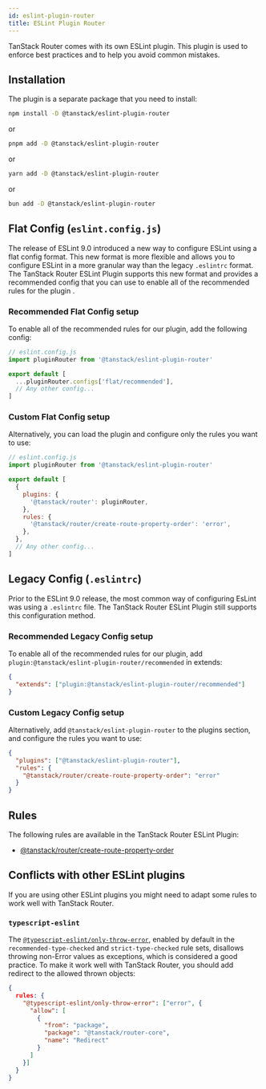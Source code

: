```yaml
---
id: eslint-plugin-router
title: ESLint Plugin Router
---
```


TanStack Router comes with its own ESLint plugin. This plugin is used to enforce best practices and to help you avoid common mistakes.

## Installation

The plugin is a separate package that you need to install:

```sh
npm install -D @tanstack/eslint-plugin-router
```

or

```sh
pnpm add -D @tanstack/eslint-plugin-router
```

or

```sh
yarn add -D @tanstack/eslint-plugin-router
```

or

```sh
bun add -D @tanstack/eslint-plugin-router
```

## Flat Config (`eslint.config.js`)

The release of ESLint 9.0 introduced a new way to configure ESLint using a flat config format. This new format is more flexible and allows you to configure ESLint in a more granular way than the legacy `.eslintrc` format. The TanStack Router ESLint Plugin supports this new format and provides a recommended config that you can use to enable all of the recommended rules for the plugin
.

### Recommended Flat Config setup

To enable all of the recommended rules for our plugin, add the following config:

```js
// eslint.config.js
import pluginRouter from '@tanstack/eslint-plugin-router'

export default [
  ...pluginRouter.configs['flat/recommended'],
  // Any other config...
]
```

### Custom Flat Config setup

Alternatively, you can load the plugin and configure only the rules you want to use:

```js
// eslint.config.js
import pluginRouter from '@tanstack/eslint-plugin-router'

export default [
  {
    plugins: {
      '@tanstack/router': pluginRouter,
    },
    rules: {
      '@tanstack/router/create-route-property-order': 'error',
    },
  },
  // Any other config...
]
```

## Legacy Config (`.eslintrc`)

Prior to the ESLint 9.0 release, the most common way of configuring EsLint was using a `.eslintrc` file. The TanStack Router ESLint Plugin still supports this configuration method.

### Recommended Legacy Config setup

To enable all of the recommended rules for our plugin, add `plugin:@tanstack/eslint-plugin-router/recommended` in extends:

```json
{
  "extends": ["plugin:@tanstack/eslint-plugin-router/recommended"]
}
```

### Custom Legacy Config setup

Alternatively, add `@tanstack/eslint-plugin-router` to the plugins section, and configure the rules you want to use:

```json
{
  "plugins": ["@tanstack/eslint-plugin-router"],
  "rules": {
    "@tanstack/router/create-route-property-order": "error"
  }
}
```

## Rules

The following rules are available in the TanStack Router ESLint Plugin:

- [@tanstack/router/create-route-property-order](../create-route-property-order.md)

## Conflicts with other ESLint plugins

If you are using other ESLint plugins you might need to adapt some rules to work well with TanStack Router.

### `typescript-eslint`

The [`@typescript-eslint/only-throw-error`](https://typescript-eslint.io/rules/only-throw-error/), enabled by default in the `recommended-type-checked` and `strict-type-checked` rule sets, disallows throwing non-Error values as exceptions, which is considered a good practice. To make it work well with TanStack Router, you should add redirect to the allowed thrown objects:

```json
{
  rules: {
    "@typescript-eslint/only-throw-error": ["error", {
      "allow": [
        {
          "from": "package",
          "package": "@tanstack/router-core",
          "name": "Redirect"
        }
      ]
    }]
  }
}
```

